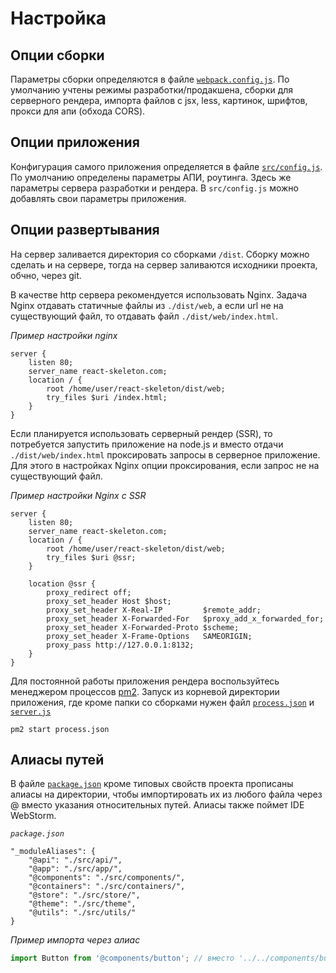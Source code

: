 # Настройка

## Опции сборки

Параметры сборки определяются в файле [`webpack.config.js`](https://github.com/ylabio/react-skeleton/blob/master/webpack.config.js). 
По умолчанию учтены режимы разработки/продакшена, сборки для серверного рендера, импорта файлов с jsx, less, картинок, шрифтов, прокси для апи (обхода CORS).

## Опции приложения

Конфигурация самого приложения определяется в файле [`src/config.js`](https://github.com/ylabio/react-skeleton/blob/master/src/config.js). 
По умолчанию определены параметры АПИ, роутинга. 
Здесь же параметры сервера разработки и рендера. В `src/config.js` можно добавлять свои параметры приложения.

## Опции развертывания

На сервер заливается директория со сборками `/dist`. Сборку можно сделать и на сервере, тогда на сервер заливаются исходники проекта,
обчно, через git. 

В качестве http сервера рекомендуется использовать Nginx. Задача Nginx отдавать статичные файлы из 
`./dist/web`, а если url не на существующий файл, то отдавать файл `./dist/web/index.html`.

*Пример настройки nginx*

```
server {
    listen 80;
    server_name react-skeleton.com;
    location / {
        root /home/user/react-skeleton/dist/web;
        try_files $uri /index.html;
    }
}
```

Если планируется использовать серверный рендер (SSR), то потребуется запустить приложение на node.js и вместо отдачи 
`./dist/web/index.html` проксировать запросы в серверное приложение. Для этого в настройках Nginx опции
проксирования, если запрос не на существующий файл.

*Пример настройки Nginx с SSR*
```
server {
    listen 80;
    server_name react-skeleton.com;
    location / {
        root /home/user/react-skeleton/dist/web;
        try_files $uri @ssr;
    }

    location @ssr {
        proxy_redirect off;
        proxy_set_header Host $host;
        proxy_set_header X-Real-IP         $remote_addr;
        proxy_set_header X-Forwarded-For   $proxy_add_x_forwarded_for;
        proxy_set_header X-Forwarded-Proto $scheme;
        proxy_set_header X-Frame-Options   SAMEORIGIN;
        proxy_pass http://127.0.0.1:8132;
    }
}
```

Для постоянной работы приложения рендера воспользуйтесь менеджером процессов [pm2](https://pm2.keymetrics.io/docs/usage/pm2-doc-single-page/). Запуск из корневой директории приложения,
где кроме папки со сборками нужен файл [`process.json`](https://github.com/ylabio/react-skeleton/blob/master/process.json) и [`server.js`](https://github.com/ylabio/react-skeleton/blob/master/server.js)
```
pm2 start process.json 
```

## Алиасы путей

В файле [`package.json`](https://github.com/ylabio/react-skeleton/blob/master/package.json) кроме типовых свойств проекта прописаны алиасы на директории, чтобы импортировать их из любого файла через @ вместо указания относительных путей. Алиасы также поймет IDE WebStorm.

*`package.json`*
```
"_moduleAliases": {
    "@api": "./src/api/",
    "@app": "./src/app/",
    "@components": "./src/components/",
    "@containers": "./src/containers/",
    "@store": "./src/store/",
    "@theme": "./src/theme",
    "@utils": "./src/utils/"
}
```

*Пример импорта через алиас*
```js
import Button from '@components/button'; // вместо '../../components/button'
```
